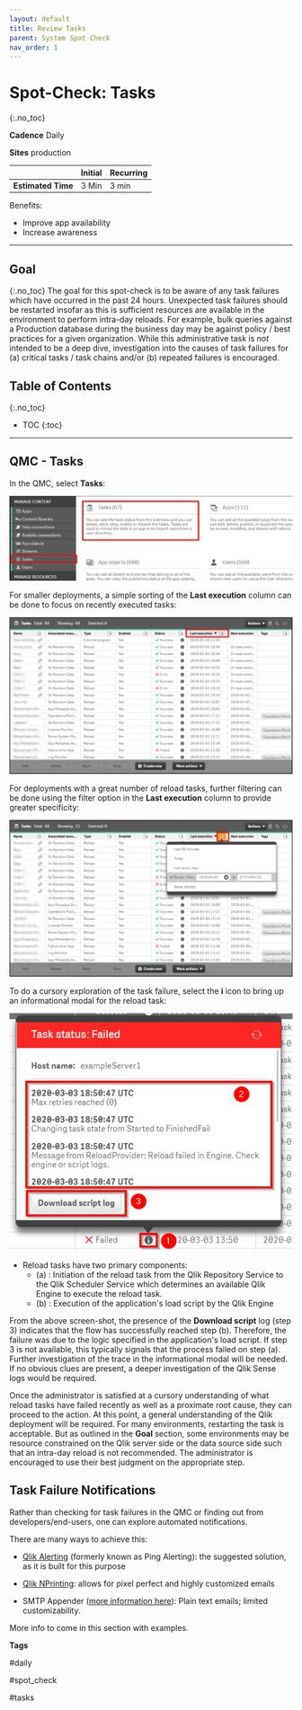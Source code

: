 ```yaml
---
layout: default
title: Review Tasks
parent: System Spot Check
nav_order: 1
---
```


# Spot-Check: Tasks
{:.no_toc}

**Cadence** <span class="label cadence">Daily</span>

**Sites** <span class="label prod">production</span>


|                                  		                    | Initial | Recurring  |
|---------------------------------------------------------|---------|------------|
| <i class="far fa-clock fa-sm"></i> **Estimated Time**   | 3 Min   | 3 min      |

Benefits:

  - Improve app availability
  - Increase awareness
  
-------------------------

## Goal
{:.no_toc}
The goal for this spot-check is to be aware of any task failures which have occurred in the past 24 hours. Unexpected task failures should be restarted insofar as this is sufficient resources are available in the environment to perform intra-day reloads. For example, bulk queries against a Production database during the business day may be against policy / best practices for a given organization. While this administrative task is _not_ intended to be a deep dive, investigation into the causes of task failures for (a) critical tasks / task chains and/or (b) repeated failures is encouraged.

## Table of Contents
{:.no_toc}

* TOC
{:toc}
-------------------------

## QMC - Tasks

In the QMC, select **Tasks**:

![check_tasks-1.png](images/check_tasks-1.png)

For smaller deployments, a simple sorting of the **Last execution** column can be done to focus on recently executed tasks:

![check_tasks-2.png](images/check_tasks-2.png)

For deployments with a great number of reload tasks, further filtering can be done using the filter option in the **Last execution** column to provide greater specificity:

![check_tasks-3.png](images/check_tasks-3.png)

To do a cursory exploration of the task failure, select the **i** icon to bring up an informational modal for the reload task:

![check_tasks-4.png](images/check_tasks-4.png)

 * Reload tasks have two primary components:
   * (a) : Initiation of the reload task from the Qlik Repository Service to the Qlik Scheduler Service which determines an available Qlik Engine to execute the reload task.
   * (b) : Execution of the application's load script by the Qlik Engine

From the above screen-shot, the presence of the **Download script** log (step 3) indicates that the flow has successfully reached step (b). Therefore, the failure was due to the logic specified in the application's load script. If step 3 is not available, this typically signals that the process failed on step (a). Further investigation of the trace in the informational modal will be needed. If no obvious clues are present, a deeper investigation of the Qlik Sense logs would be required.

Once the administrator is satisfied at a cursory understanding of what reload tasks have failed recently as well as a proximate root cause, they can proceed to the action. At this point, a general understanding of the Qlik deployment will be required. For many environments, restarting the task is acceptable. But as outlined in the **Goal** section, some environments may be resource constrained on the Qlik server side or the data source side such that an intra-day reload is not recommended. The administrator is encouraged to use their best judgment on the appropriate step.

## Task Failure Notifications

Rather than checking for task failures in the QMC or finding out from developers/end-users, one can explore automated notifications.

There are many ways to achieve this:

  - [Qlik Alerting](https://www.qlik.com/us/products/qlik-alerting-data-alerts) (formerly known as Ping Alerting): the suggested solution, as it is built for this purpose
  
  - [Qlik NPrinting](https://www.qlik.com/us/products/nprinting): allows for pixel perfect and highly customized emails
  
  - SMTP Appender ([more information here](https://community.qlik.com/t5/Qlik-Architecture-Deep-Dive-Blog/SMTP-appender/ba-p/1582434)): Plain text emails; limited customizability.
  
More info to come in this section with examples.

**Tags**

#daily

#spot_check

#tasks

&nbsp;
